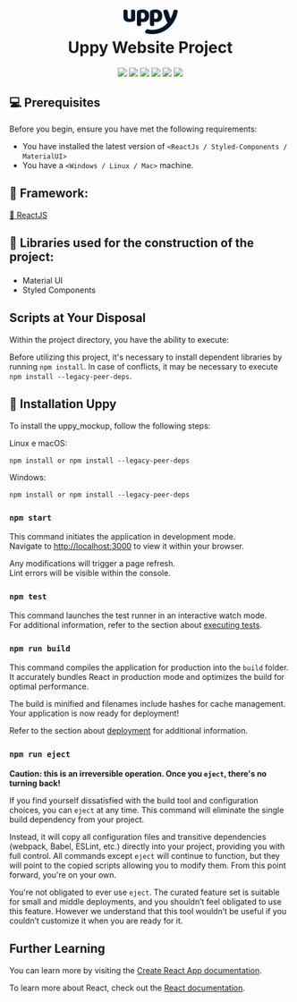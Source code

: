 # <div align="center">![Logo](/src/assets/uppy_logo.png) </div> <div align="center">Uppy Website Project</div>
<div align="center">
<img src="https://img.shields.io/badge/React-20232A?style=for-the-badge&logo=react&logoColor=61DAFB" /> 
<img src="https://img.shields.io/badge/TypeScript-007ACC?style=for-the-badge&logo=typescript&logoColor=white" />
<img src="https://img.shields.io/badge/HTML5-E34F26?style=for-the-badge&logo=html5&logoColor=white" /> 
<img src="https://img.shields.io/badge/styled--components-DB7093?style=for-the-badge&logo=styled-components&logoColor=white" /> 
<img src="https://img.shields.io/badge/Material--UI-0081CB?style=for-the-badge&logo=material-ui&logoColor=white" /> 
<img src="https://img.shields.io/badge/CSS3-1572B6?style=for-the-badge&logo=css3&logoColor=white" />
</div>

## 💻 Prerequisites

Before you begin, ensure you have met the following requirements:

* You have installed the latest version of `<ReactJs / Styled-Components / MaterialUI>`
* You have a `<Windows / Linux / Mac>` machine. 
## 🚀 Framework:
<p>
    <a href="https://reactjs.org/">🔗 ReactJS</a>
</p>

## 🚀 Libraries used for the construction of the project:</p>
<ul>
    <li>Material UI</li>
    <li>Styled Components</li>
</ul>

## Scripts at Your Disposal

Within the project directory, you have the ability to execute:

Before utilizing this project, it's necessary to install dependent libraries by running `npm install`. In case of conflicts, it may be necessary to execute `npm install --legacy-peer-deps`.

## 🚀 Installation Uppy

To install the uppy_mockup, follow the following steps:

Linux e macOS:
```
npm install or npm install --legacy-peer-deps
```

Windows:
```
npm install or npm install --legacy-peer-deps
```

### `npm start`

This command initiates the application in development mode.\
Navigate to [http://localhost:3000](http://localhost:3000) to view it within your browser.

Any modifications will trigger a page refresh.\
Lint errors will be visible within the console.

### `npm test`

This command launches the test runner in an interactive watch mode.\
For additional information, refer to the section about [executing tests](https://facebook.github.io/create-react-app/docs/running-tests).

### `npm run build`

This command compiles the application for production into the `build` folder.\
It accurately bundles React in production mode and optimizes the build for optimal performance.

The build is minified and filenames include hashes for cache management.\
Your application is now ready for deployment!

Refer to the section about [deployment](https://facebook.github.io/create-react-app/docs/deployment) for additional information.

### `npm run eject`

**Caution: this is an irreversible operation. Once you `eject`, there's no turning back!**

If you find yourself dissatisfied with the build tool and configuration choices, you can `eject` at any time. This command will eliminate the single build dependency from your project.

Instead, it will copy all configuration files and transitive dependencies (webpack, Babel, ESLint, etc.) directly into your project, providing you with full control. All commands except `eject` will continue to function, but they will point to the copied scripts allowing you to modify them. From this point forward, you're on your own.

You're not obligated to ever use `eject`. The curated feature set is suitable for small and middle deployments, and you shouldn’t feel obligated to use this feature. However we understand that this tool wouldn’t be useful if you couldn’t customize it when you are ready for it.

## Further Learning

You can learn more by visiting the [Create React App documentation](https://facebook.github.io/create-react-app/docs/getting-started).

To learn more about React, check out the [React documentation](https://reactjs.org/).

